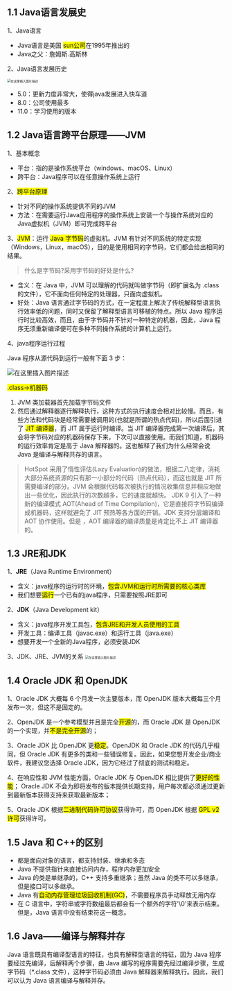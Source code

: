 
## 1.1 Java语言发展史
1、Java语言
- Java语言是美国 <span style="background: yellow;">sun公司</span>在1995年推出的
- Java之父：詹姆斯.高斯林

2、Java语言发展历史

<img src="https://img-blog.csdnimg.cn/20210307203148237.png?x-oss-process=image/watermark,type_ZmFuZ3poZW5naGVpdGk,shadow_10,text_aHR0cHM6Ly9ibG9nLmNzZG4ubmV0L3FxXzQ1NjUwODk5,size_16,color_FFFFFF,t_70" alt="在这里插入图片描述" style="zoom:50%;" />

- 5.0：更新力度非常大，使得java发展进入快车道
- 8.0：公司使用最多
- 11.0：学习使用的版本

## 1.2 Java语言跨平台原理——JVM
1、基本概念
- 平台：指的是操作系统平台（windows、macOS、Linux）
- 跨平台：Java程序可以在任意操作系统上运行

2、<span style="background: yellow;">跨平台原理</span>
- 针对不同的操作系统提供不同的JVM
- 方法：在需要运行Java应用程序的操作系统上安装一个与操作系统对应的Java虚拟机（JVM）即可完成跨平台

3、<span style="background: yellow;">JVM</span>：运行 <span style="background: yellow;">Java 字节码</span>的虚拟机。JVM 有针对不同系统的特定实现（Windows，Linux，macOS），目的是使用相同的字节码，它们都会给出相同的结果。

> 什么是字节码?采用字节码的好处是什么?

- 含义：在 Java 中，JVM 可以理解的代码就叫做字节码（即扩展名为 .class 的文件），它不面向任何特定的处理器，只面向虚拟机。
- 好处：Java 语言通过字节码的方式，在一定程度上解决了传统解释型语言执行效率低的问题，同时又保留了解释型语言可移植的特点。所以 Java 程序运行时比较高效，而且，由于字节码并不针对一种特定的机器，因此，Java 程序无须重新编译便可在多种不同操作系统的计算机上运行。

4、java程序运行过程

Java 程序从源代码到运行一般有下面 3 步：

![在这里插入图片描述](https://img-blog.csdnimg.cn/20210307204848421.png)

<span style="background: yellow;">.class->机器码</span>
1. JVM 类加载器首先加载字节码文件
2. 然后通过解释器逐行解释执行，这种方式的执行速度会相对比较慢。而且，有些方法和代码块是经常需要被调用的(也就是所谓的热点代码)，所以后面引进了 <span style="background: yellow;">JIT 编译器</span>，而 JIT 属于运行时编译。当 JIT 编译器完成第一次编译后，其会将字节码对应的机器码保存下来，下次可以直接使用。而我们知道，机器码的运行效率肯定是高于 Java 解释器的。这也解释了我们为什么经常会说 Java 是编译与解释共存的语言。

> HotSpot 采用了惰性评估(Lazy Evaluation)的做法，根据二八定律，消耗大部分系统资源的只有那一小部分的代码（热点代码），而这也就是 JIT 所需要编译的部分。JVM 会根据代码每次被执行的情况收集信息并相应地做出一些优化，因此执行的次数越多，它的速度就越快。
> JDK 9 引入了一种新的编译模式 AOT(Ahead of Time Compilation)，它是直接将字节码编译成机器码，这样就避免了 JIT 预热等各方面的开销。JDK 支持分层编译和 AOT 协作使用。但是 ，AOT 编译器的编译质量是肯定比不上 JIT 编译器的。

## 1.3 JRE和JDK
1、**JRE**（Java Runtime Environment）
- 含义：java程序的运行时的环境，<span style="background: yellow;">包含JVM和运行时所需要的核心类库</span>
- 我们想要<span style="background: yellow;">运行</span>一个已有的java程序，只需要按照JRE即可

2、**JDK**（Java Development kit）
- 含义：java程序开发工具包，<span style="background: yellow;">包含JRE和开发人员使用的工具</span>
- 开发工具：编译工具（javac.exe）和运行工具（java.exe）
- 想要开发一个全新的Java程序，必须安装JDK

3、JDK、JRE、JVM的关系
<img src="https://img-blog.csdnimg.cn/20210307204240270.png?x-oss-process=image/watermark,type_ZmFuZ3poZW5naGVpdGk,shadow_10,text_aHR0cHM6Ly9ibG9nLmNzZG4ubmV0L3FxXzQ1NjUwODk5,size_16,color_FFFFFF,t_70" alt="在这里插入图片描述" style="zoom:50%;" />

## 1.4 Oracle JDK 和 OpenJDK 

1、Oracle JDK 大概每 6 个月发一次主要版本，而 OpenJDK 版本大概每三个月发布一次，但这不是固定的。

2、OpenJDK 是一个参考模型并且是完全<span style="background: yellow;">开源</span>的，而 Oracle JDK 是 OpenJDK 的一个实现，并<span style="background: yellow;">不是完全开源</span>的；

3、Oracle JDK 比 OpenJDK 更<span style="background: yellow;">稳定</span>。OpenJDK 和 Oracle JDK 的代码几乎相同，但 Oracle JDK 有更多的类和一些错误修复。因此，如果您想开发企业/商业软件，我建议您选择 Oracle JDK，因为它经过了彻底的测试和稳定。

4、在响应性和 JVM 性能方面，Oracle JDK 与 OpenJDK 相比提供了<span style="background: yellow;">更好的性能</span>；
Oracle JDK 不会为即将发布的版本提供长期支持，用户每次都必须通过更新到最新版本获得支持来获取最新版本；

5、Oracle JDK 根据<span style="background: yellow;">二进制代码许可协议</span>获得许可，而 OpenJDK 根据 <span style="background: yellow;">GPL v2 许可</span>获得许可。

## 1.5 Java 和 C++的区别
- 都是面向对象的语言，都支持封装、继承和多态
- Java 不提供指针来直接访问内存，程序内存更加安全
- Java 的类是单继承的，C++ 支持多重继承；虽然 Java 的类不可以多继承，但是接口可以多继承。
- Java 有<span style="background: yellow;">自动内存管理垃圾回收机制(GC)</span>，不需要程序员手动释放无用内存
- 在 C 语言中，字符串或字符数组最后都会有一个额外的字符'\0'来表示结束。但是，Java 语言中没有结束符这一概念。

## 1.6 Java——编译与解释并存
Java 语言既具有编译型语言的特征，也具有解释型语言的特征，因为 Java 程序要经过先编译，后解释两个步骤，由 Java 编写的程序需要先经过编译步骤，生成字节码（*.class 文件），这种字节码必须由 Java 解释器来解释执行。因此，我们可以认为 Java 语言编译与解释并存。